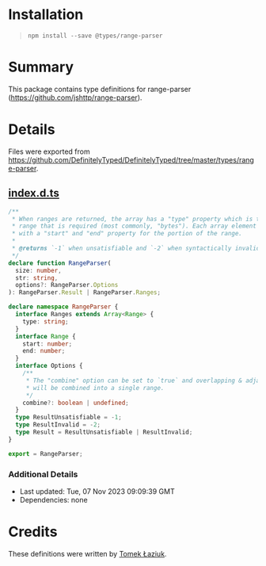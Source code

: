 # Installation

> `npm install --save @types/range-parser`

# Summary

This package contains type definitions for range-parser (https://github.com/jshttp/range-parser).

# Details

Files were exported from https://github.com/DefinitelyTyped/DefinitelyTyped/tree/master/types/range-parser.

## [index.d.ts](https://github.com/DefinitelyTyped/DefinitelyTyped/tree/master/types/range-parser/index.d.ts)

```ts
/**
 * When ranges are returned, the array has a "type" property which is the type of
 * range that is required (most commonly, "bytes"). Each array element is an object
 * with a "start" and "end" property for the portion of the range.
 *
 * @returns `-1` when unsatisfiable and `-2` when syntactically invalid, ranges otherwise.
 */
declare function RangeParser(
  size: number,
  str: string,
  options?: RangeParser.Options
): RangeParser.Result | RangeParser.Ranges;

declare namespace RangeParser {
  interface Ranges extends Array<Range> {
    type: string;
  }
  interface Range {
    start: number;
    end: number;
  }
  interface Options {
    /**
     * The "combine" option can be set to `true` and overlapping & adjacent ranges
     * will be combined into a single range.
     */
    combine?: boolean | undefined;
  }
  type ResultUnsatisfiable = -1;
  type ResultInvalid = -2;
  type Result = ResultUnsatisfiable | ResultInvalid;
}

export = RangeParser;
```

### Additional Details

- Last updated: Tue, 07 Nov 2023 09:09:39 GMT
- Dependencies: none

# Credits

These definitions were written by [Tomek Łaziuk](https://github.com/tlaziuk).
